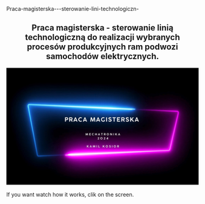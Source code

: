 Praca-magisterska---sterowanie-lini-technologiczn-
 <h2 align="center">  Praca magisterska - sterowanie linią technologiczną do realizacji wybranych procesów produkcyjnych ram podwozi samochodów elektrycznych. </h2>

[![video](mgr.JPG)](https://youtu.be/ptrcTcbF7wA)

If you want watch how it works, clik on the screen.
